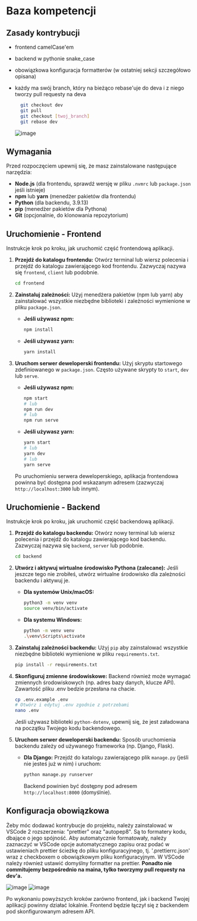 # Baza kompetencji

## Zasady kontrybucji
- frontend camelCase'em
- backend w pythonie snake_case
- obowiązkowa konfiguracja formatterów (w ostatniej sekcji szczegółowo opisana)
- każdy ma swój branch, który na bieżąco rebase'uje do deva i z niego tworzy pull requesty na deva
  
  ```bash
    git checkout dev
    git pull
    git checkout [twoj_branch]
    git rebase dev
    ```
  ![image](https://github.com/user-attachments/assets/5a64a3d8-557d-48db-862f-d5cef55a754e)


## Wymagania

Przed rozpoczęciem upewnij się, że masz zainstalowane następujące narzędzia:

-   **Node.js** (dla frontendu, sprawdź wersję w pliku `.nvmrc` lub `package.json` jeśli istnieje)
-   **npm** lub **yarn** (menedżer pakietów dla frontendu)
-   **Python** (dla backendu, 3.9.13)
-   **pip** (menedżer pakietów dla Pythona)
-   **Git** (opcjonalnie, do klonowania repozytorium)

## Uruchomienie - Frontend

Instrukcje krok po kroku, jak uruchomić część frontendową aplikacji.

1.  **Przejdź do katalogu frontendu:**
    Otwórz terminal lub wiersz polecenia i przejdź do katalogu zawierającego kod frontendu. Zazwyczaj nazywa się `frontend`, `client` lub podobnie.

    ```bash
    cd frontend
    ```

2.  **Zainstaluj zależności:**
    Użyj menedżera pakietów (npm lub yarn) aby zainstalować wszystkie niezbędne biblioteki i zależności wymienione w pliku `package.json`.

    -   **Jeśli używasz npm:**

        ```bash
        npm install
        ```

    -   **Jeśli używasz yarn:**
        ```bash
        yarn install
        ```

3.  **Uruchom serwer deweloperski frontendu:**
    Użyj skryptu startowego zdefiniowanego w `package.json`. Często używane skrypty to `start`, `dev` lub `serve`.

    -   **Jeśli używasz npm:**

        ```bash
        npm start
        # lub
        npm run dev
        # lub
        npm run serve
        ```

    -   **Jeśli używasz yarn:**
        ```bash
        yarn start
        # lub
        yarn dev
        # lub
        yarn serve
        ```

    Po uruchomieniu serwera deweloperskiego, aplikacja frontendowa powinna być dostępna pod wskazanym adresem (zazwyczaj `http://localhost:3000` lub innym).

## Uruchomienie - Backend

Instrukcje krok po kroku, jak uruchomić część backendową aplikacji.

1.  **Przejdź do katalogu backendu:**
    Otwórz nowy terminal lub wiersz polecenia i przejdź do katalogu zawierającego kod backendu. Zazwyczaj nazywa się `backend`, `server` lub podobnie.

    ```bash
    cd backend
    ```

2.  **Utwórz i aktywuj wirtualne środowisko Pythona (zalecane):**
    Jeśli jeszcze tego nie zrobiłeś, utwórz wirtualne środowisko dla zależności backendu i aktywuj je.

    -   **Dla systemów Unix/macOS:**

        ```bash
        python3 -m venv venv
        source venv/bin/activate
        ```

    -   **Dla systemu Windows:**
        ```bash
        python -m venv venv
        .\venv\Scripts\activate
        ```

3.  **Zainstaluj zależności backendu:**
    Użyj `pip` aby zainstalować wszystkie niezbędne biblioteki wymienione w pliku `requirements.txt`.

    ```bash
    pip install -r requirements.txt
    ```

4.  **Skonfiguruj zmienne środowiskowe:**
    Backend również może wymagać zmiennych środowiskowych (np. adres bazy danych, klucze API). Zawartość pliku .env bedzie przesłana na chacie.

    ```bash
    cp .env.example .env
    # Otwórz i edytuj .env zgodnie z potrzebami
    nano .env
    ```

    Jeśli używasz biblioteki `python-dotenv`, upewnij się, że jest załadowana na początku Twojego kodu backendowego.

5.  **Uruchom serwer deweloperski backendu:**
    Sposób uruchomienia backendu zależy od używanego frameworka (np. Django, Flask).

    -   **Dla Django:**
        Przejdź do katalogu zawierającego plik `manage.py` (jeśli nie jesteś już w nim) i uruchom:
        ```bash
        python manage.py runserver
        ```
        Backend powinien być dostępny pod adresem `http://localhost:8000` (domyślnie).

## Konfiguracja obowiązkowa

Żeby móc dodawać kontrybucje do projektu, należy zainstalować w VSCode 2 rozszerzenia: "prettier" oraz "autopep8". Są to formatery kodu, dbające o jego spójność. Aby automatycznie formatowały, należy zaznaczyć w VSCode opcje automatycznego zapisu oraz podać w ustawieniach prettier ścieżkę do pliku konfiguracyjnego, tj. '.prettierrc.json' wraz z checkboxem o obowiązkowym pliku konfiguracyjnym. W VSCode należy również ustawić domyślny formatter na prettier.
**Ponadto nie commitujemy bezpośrednio na maina, tylko tworzymy pull requesty na dev'a.**

![image](https://github.com/user-attachments/assets/c0437fce-4504-4758-bb76-e09c314e9176)
![image](https://github.com/user-attachments/assets/1834b36d-f8d9-4ddd-bc2b-64670904eaf5)

Po wykonaniu powyższych kroków zarówno frontend, jak i backend Twojej aplikacji powinny działać lokalnie. Frontend będzie łączył się z backendem pod skonfigurowanym adresem API.
